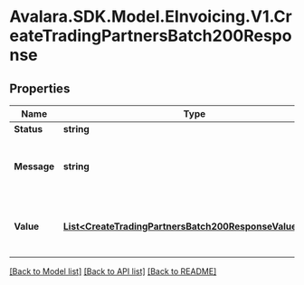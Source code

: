 # Avalara.SDK.Model.EInvoicing.V1.CreateTradingPartnersBatch200Response

## Properties

Name | Type | Description | Notes
------------ | ------------- | ------------- | -------------
**Status** | **string** |  | [optional] 
**Message** | **string** | A message indicating the result of the batch operation. | [optional] 
**Value** | [**List&lt;CreateTradingPartnersBatch200ResponseValueInner&gt;**](CreateTradingPartnersBatch200ResponseValueInner.md) | A list of trading partners successfully created. | [optional] 

[[Back to Model list]](../../../README.md#documentation-for-models) [[Back to API list]](../../../README.md#documentation-for-api-endpoints) [[Back to README]](../../../README.md)

